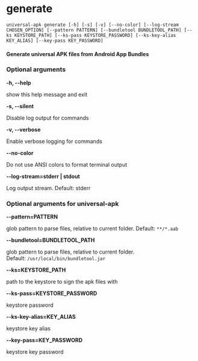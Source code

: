 
generate
========


``universal-apk generate [-h] [-s] [-v] [--no-color] [--log-stream CHOSEN_OPTION] [--pattern PATTERN] [--bundletool BUNDLETOOL_PATH] [--ks KEYSTORE_PATH] [--ks-pass KEYSTORE_PASSWORD] [--ks-key-alias KEY_ALIAS] [--key-pass KEY_PASSWORD]  ``
#### Generate universal APK files from Android App Bundles

### Optional arguments


**-h, --help**

show this help message and exit

**-s, --silent**

Disable log output for commands

**-v, --verbose**

Enable verbose logging for commands

**--no-color**

Do not use ANSI colors to format terminal output

**--log-stream=stderr | stdout**

Log output stream. Default: stderr
### Optional arguments for universal-apk


**--pattern=PATTERN**

glob pattern to parse files, relative to current folder. Default:&nbsp;`**/*.aab`

**--bundletool=BUNDLETOOL_PATH**

glob pattern to parse files, relative to current folder. Default:&nbsp;`/usr/local/bin/bundletool.jar`

**--ks=KEYSTORE_PATH**

path to the keystore to sign the apk files with

**--ks-pass=KEYSTORE_PASSWORD**

keystore password

**--ks-key-alias=KEY_ALIAS**

keystore key alias

**--key-pass=KEY_PASSWORD**

keystore key password